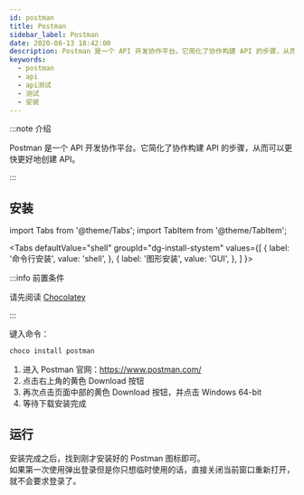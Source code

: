 ```yaml
---
id: postman
title: Postman
sidebar_label: Postman
date: 2020-08-13 18:42:00
description: Postman 是一个 API 开发协作平台。它简化了协作构建 API 的步骤，从而可以更快更好地创建 API。
keywords:
  - postman
  - api
  - api测试
  - 测试
  - 安装
---
```


:::note 介绍

Postman 是一个 API 开发协作平台。它简化了协作构建 API 的步骤，从而可以更快更好地创建 API。

:::

## 安装

import Tabs from '@theme/Tabs'; import TabItem from '@theme/TabItem';

<Tabs defaultValue="shell" groupId="dg-install-stystem" values={[ { label: '命令行安装', value: 'shell', }, { label: '图形安装', value: 'GUI', }, ] }>

<TabItem value="shell">

:::info 前置条件

请先阅读 [Chocolatey](chocolatey)

:::

键入命令：

```powershell title="PowerShell"
choco install postman
```

</TabItem>
<TabItem value="GUI">

1. 进入 Postman 官网：https://www.postman.com/
2. 点击右上角的黄色 Download 按钮
3. 再次点击页面中部的黄色 Download 按钮，并点击 Windows 64-bit
4. 等待下载安装完成

</TabItem>
</Tabs>

## 运行

安装完成之后，找到刚才安装好的 Postman 图标即可。  
如果第一次使用弹出登录但是你只想临时使用的话，直接关闭当前窗口重新打开，就不会要求登录了。
